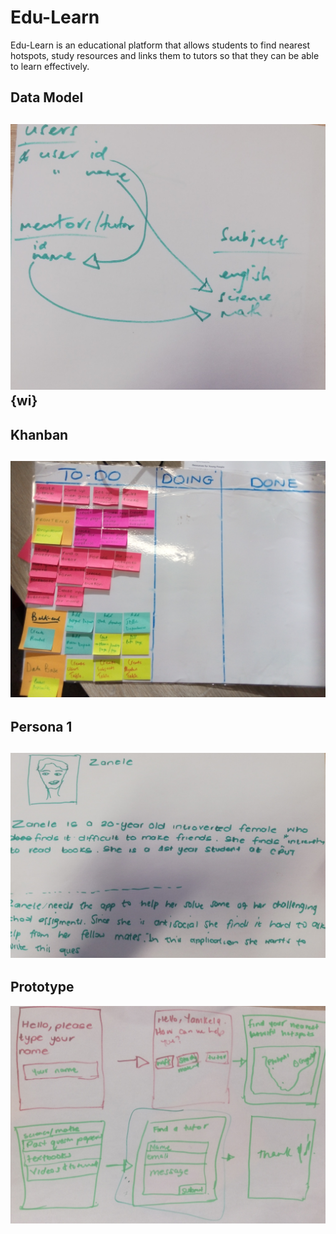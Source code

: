 # Edu-Learn
<p>Edu-Learn is an educational platform that allows students to find nearest hotspots, study resources and links
them to tutors so that they can be able to learn effectively.</p>

## Data Model
![data_model](images/data-model.jpg) {wi}
---
## Khanban
![khanban](images/khanban.jpg)
---
## Persona 1
![persona_1](images/person-1.jpg)
---
## Prototype
![prototype](images/prototype.jpg)
